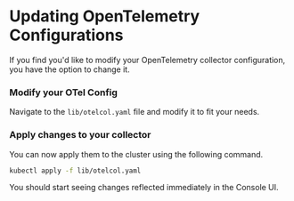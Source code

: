 # Updating OpenTelemetry Configurations

If you find you'd like to modify your OpenTelemetry collector configuration, you have the option to change it. 

### Modify your OTel Config

Navigate to the `lib/otelcol.yaml` file and modify it to fit your needs.

### Apply changes to your collector

You can now apply them to the cluster using the following command. 

```bash
kubectl apply -f lib/otelcol.yaml
```

You should start seeing changes reflected immediately in the Console UI.